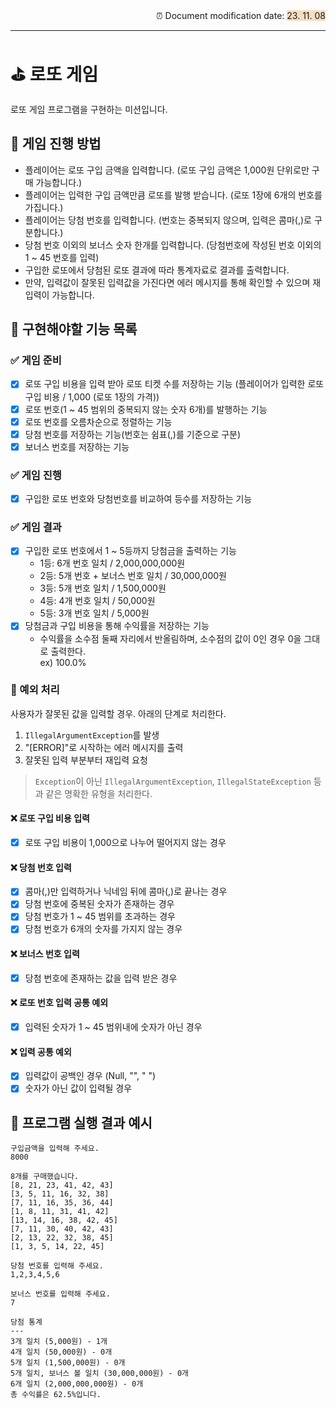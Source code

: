 
<div style="text-align: right;">
⏰ Document modification date: <span style='background-color: #F7DDBE'>23. 11. 08</span>
</div>

---

# ⛳️ 로또 게임
로또 게임 프로그램을 구현하는 미션입니다.

## 👾 게임 진행 방법
- 플레이어는 로또 구입 금액을 입력합니다. (로또 구입 금액은 1,000원 단위로만 구매 가능합니다.)
- 플레이어는 입력한 구입 금액만큼 로또를 발행 받습니다. (로또 1장에 6개의 번호를 가집니다.)
- 플레이어는 당첨 번호를 입력합니다. (번호는 중복되지 않으며, 입력은 콤마(,)로 구분합니다.)
- 당첨 번호 이외의 보너스 숫자 한개를 입력합니다.  (당첨번호에 작성된 번호 이외의 1 ~ 45 번호를 입력)
- 구입한 로또에서 당첨된 로또 결과에 따라 통계자료로 결과를 출력합니다.
- 만약, 입력값이 잘못된 입력값을 가진다면 에러 메시지를 통해 확인할 수 있으며 재입력이 가능합니다.

## 📝 구현해야할 기능 목록
### ✅ 게임 준비
- [x] 로또 구입 비용을 입력 받아 로또 티켓 수를 저장하는 기능 (플레이어가 입력한 로또 구입 비용 / 1,000 (로또 1장의 가격))
- [x] 로또 번호(1 ~ 45 범위의 중복되지 않는 숫자 6개)를 발행하는 기능
- [x] 로또 번호를 오름차순으로 정렬하는 기능
- [x] 당첨 번호를 저장하는 기능(번호는 쉼표(,)를 기준으로 구분)
- [x] 보너스 번호를 저장하는 기능

### ✅ 게임 진행
- [x] 구입한 로또 번호와 당첨번호를 비교하여 등수를 저장하는 기능

### ✅ 게임 결과
- [x] 구입한 로또 번호에서 1 ~ 5등까지 당첨금을 출력하는 기능
  - 1등: 6개 번호 일치 / 2,000,000,000원
  - 2등: 5개 번호 + 보너스 번호 일치 / 30,000,000원
  - 3등: 5개 번호 일치 / 1,500,000원
  - 4등: 4개 번호 일치 / 50,000원
  - 5등: 3개 번호 일치 / 5,000원
- [x] 당첨금과 구입 비용을 통해 수익률을 저장하는 기능
  - 수익률을 소수점 둘째 자리에서 반올림하며, 소수점의 값이 0인 경우 0을 그대로 출력한다.</br>ex) 100.0%

### 🚨 예외 처리
사용자가 잘못된 값을 입력할 경우. 아래의 단계로 처리한다.
1) `IllegalArgumentException`를 발생
2) "[ERROR]"로 시작하는 에러 메시지를 출력
3) 잘못된 입력 부분부터 재입력 요청
>`Exception`이 아닌 `IllegalArgumentException`, `IllegalStateException` 등과 같은 명확한 유형을 처리한다.</br>

#### ❌ 로또 구입 비용 입력
- [x] 로또 구입 비용이 1,000으로 나누어 떨어지지 않는 경우

#### ❌ 당첨 번호 입력
- [x] 콤마(,)만 입력하거나 닉네임 뒤에 콤마(,)로 끝나는 경우
- [x] 당첨 번호에 중복된 숫자가 존재하는 경우
- [x] 당첨 번호가 1 ~ 45 범위를 초과하는 경우
- [x] 당첨 번호가 6개의 숫자를 가지지 않는 경우

#### ❌ 보너스 번호 입력
- [x] 당첨 번호에 존재하는 값을 입력 받은 경우

#### ❌ 로또 번호 입력 공통 예외
- [x] 입력된 숫자가 1 ~ 45 범위내에 숫자가 아닌 경우

#### ❌ 입력 공통 예외
- [x] 입력값이 공백인 경우 (Null, "", " ")
- [x] 숫자가 아닌 값이 입력될 경우

## 🚀 프로그램 실행 결과 예시
```
구입금액을 입력해 주세요.
8000

8개를 구매했습니다.
[8, 21, 23, 41, 42, 43] 
[3, 5, 11, 16, 32, 38] 
[7, 11, 16, 35, 36, 44] 
[1, 8, 11, 31, 41, 42] 
[13, 14, 16, 38, 42, 45] 
[7, 11, 30, 40, 42, 43] 
[2, 13, 22, 32, 38, 45] 
[1, 3, 5, 14, 22, 45]

당첨 번호를 입력해 주세요.
1,2,3,4,5,6

보너스 번호를 입력해 주세요.
7

당첨 통계
---
3개 일치 (5,000원) - 1개
4개 일치 (50,000원) - 0개
5개 일치 (1,500,000원) - 0개
5개 일치, 보너스 볼 일치 (30,000,000원) - 0개
6개 일치 (2,000,000,000원) - 0개
총 수익률은 62.5%입니다.
```